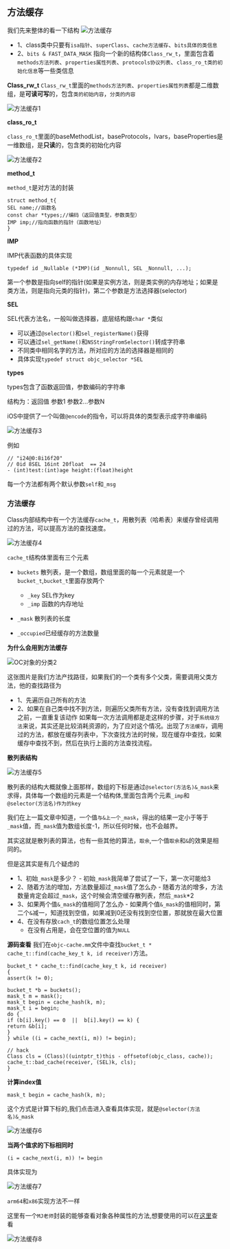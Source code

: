 ## 方法缓存

我们先来整体的看一下结构
![方法缓存](https://github.com/SunshineBrother/JHBlog/blob/master/iOS知识点/RunTime/方法缓存.png)

- 1、class类中只要有`isa指针`、`superClass`、`cache方法缓存`、`bits具体的类信息` 
- 2、`bits & FAST_DATA_MASK` 指向一个新的结构体`Class_rw_t`，里面包含着`methods方法列表`、`properties属性列表`、`protocols协议列表`、`class_ro_t类的初始化信息`等一些类信息


**Class_rw_t**
`Class_rw_t`里面的`methods方法列表`、`properties属性列表`都是二维数组，是**可读可写**的，包含`类的初始内容`，`分类的内容`

![方法缓存1](https://github.com/SunshineBrother/JHBlog/blob/master/iOS知识点/RunTime/方法缓存1.png)

**class_ro_t**

`class_ro_t`里面的baseMethodList，baseProtocols，Ivars，baseProperties是一维数组，是**只读**的，包含类的初始化内容

![方法缓存2](https://github.com/SunshineBrother/JHBlog/blob/master/iOS知识点/RunTime/方法缓存2.png)


**method_t**

`method_t`是对方法的封装
```
struct method_t{
SEL name;//函数名
const char *types;//编码（返回值类型，参数类型）
IMP imp;//指向函数的指针（函数地址）
}
```

**IMP**

IMP代表函数的具体实现
```
typedef id _Nullable (*IMP)(id _Nonnull, SEL _Nonnull, ...); 
```
第一个参数是指向self的指针(如果是实例方法，则是类实例的内存地址；如果是类方法，则是指向元类的指针)，第二个参数是方法选择器(selector)

**SEL**

SEL代表方法名，一般叫做选择器，底层结构跟`char *`类似
- 可以通过`@selector()`和`sel_registerName()`获得
- 可以通过`sel_getName()`和`NSStringFromSelector()`转成字符串
- 不同类中相同名字的方法，所对应的方法的选择器是相同的
- 具体实现`typedef struct objc_selector *SEL`

**types**

types包含了函数返回值，参数编码的字符串

结构为：返回值  参数1 参数2...参数N

iOS中提供了一个叫做`@encode`的指令，可以将具体的类型表示成字符串编码

![方法缓存3](https://github.com/SunshineBrother/JHBlog/blob/master/iOS知识点/RunTime/方法缓存3.png)


例如
```
// "i24@0:8i16f20"
// 0id 8SEL 16int 20float  == 24
- (int)test:(int)age height:(float)height
```
每一个方法都有两个默认参数`self`和`_msg`







### 方法缓存
Class内部结构中有一个方法缓存`cache_t`，用散列表（哈希表）来缓存曾经调用过的方法，可以提高方法的查找速度。


![方法缓存4](https://github.com/SunshineBrother/JHBlog/blob/master/iOS知识点/RunTime/方法缓存4.png)

`cache_t`结构体里面有三个元素
- `buckets` 散列表，是一个数组，数组里面的每一个元素就是一个`bucket_t`,`bucket_t`里面存放两个
    - `_key` SEL作为key
    - `_imp` 函数的内存地址

- `_mask` 散列表的长度
- `_occupied`已经缓存的方法数量


**为什么会用到方法缓存**

 ![OC对象的分类2](https://github.com/SunshineBrother/JHBlog/blob/master/iOS知识点/images/OC对象的分类2.png)

这张图片是我们方法产找路径，如果我们的一个类有多个父类，需要调用父类方法，他的查找路径为
- 1、先遍历自己所有的方法
- 2、如果在自己类中找不到方法，则遍历父类所有方法，没有查找到调用方法之前，一直重复该动作
如果每一次方法调用都是走这样的步骤，对于`系统级方法`来说，其实还是比较消耗资源的，为了应对这个情况。出现了`方法缓存`，调用过的方法，都放在缓存列表中，下次查找方法的时候，现在缓存中查找，如果缓存中查找不到，然后在执行上面的方法查找流程。
 

**散列表结构**

![方法缓存5](https://github.com/SunshineBrother/JHBlog/blob/master/iOS知识点/RunTime/方法缓存5.png)

散列表的结构大概就像上面那样，数组的下标是通过`@selector(方法名)&_mask`来求得，具体每一个数组的元素是一个结构体,里面包含两个元素`_imp`和`@selector(方法名)作为的key`

我们在上一篇文章中知道，一个值`与&上一个_mask`，得出的结果一定小于等于`_mask`值，而`_mask`值为数组长度-1，所以任何时候，也不会越界。

其实这就是散列表的算法，也有一些其他的算法，`取余`,一个值`取余`和`&`的效果是相同的。


但是这其实是有几个疑虑的
- 1、初始`_mask`是多少？
        - 初始`_mask`我简单了尝试了一下，第一次可能给3
- 2、随着方法的增加，方法数量超过`_mask`值了怎么办
        - 随着方法的增多，方法数量肯定会超过`_mask`，这个时候会清空缓存散列表，然后`_mask`*2
- 3、如果两个值`&_mask`的值相同了怎么办
        -  如果两个值`&_mask`的值相同时，第二个`&`减一，知道找到空值，如果减到0还没有找到空位置，那就放在最大位置
- 4、在没有存放`cach_t`的数组位置怎么处理
    - 在没有占用是，会在空位置的值为`NULL`


**源码查看**
我们在`objc-cache.mm`文件中查找`bucket_t * cache_t::find(cache_key_t k, id receiver)`方法。

```
bucket_t * cache_t::find(cache_key_t k, id receiver)
{
assert(k != 0);

bucket_t *b = buckets();
mask_t m = mask();
mask_t begin = cache_hash(k, m);
mask_t i = begin;
do {
if (b[i].key() == 0  ||  b[i].key() == k) {
return &b[i];
}
} while ((i = cache_next(i, m)) != begin);

// hack
Class cls = (Class)((uintptr_t)this - offsetof(objc_class, cache));
cache_t::bad_cache(receiver, (SEL)k, cls);
}
```


**计算index值**
```
mask_t begin = cache_hash(k, m);
```
这个方式是计算下标的,我们点击进入查看具体实现，就是`@selector(方法名)&_mask`

![方法缓存6](https://github.com/SunshineBrother/JHBlog/blob/master/iOS知识点/RunTime/方法缓存6.png)

**当两个值求的下标相同时**
```
(i = cache_next(i, m)) != begin
```
具体实现为

![方法缓存7](https://github.com/SunshineBrother/JHBlog/blob/master/iOS知识点/RunTime/方法缓存7.png)

`arm64`和`x86`实现方法不一样





这里有一个`MJ老师`封装的能够查看对象各种属性的方法,想要使用的可以在[这里](https://github.com/SunshineBrother/JHBlog/blob/master/iOS知识点/RunTime/MJClassInfo.h)查看

![方法缓存8](https://github.com/SunshineBrother/JHBlog/blob/master/iOS知识点/RunTime/方法缓存8.png)

































